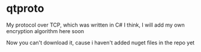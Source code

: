 # qtproto
My protocol over TCP, which was written in C#
I think, I will add my own encryption algorithm here soon  

Now you can't download it, cause i haven't added nuget files in the repo yet
